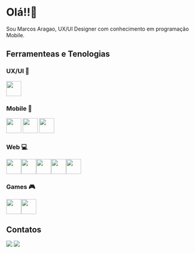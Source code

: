 <h1> Olá!!👋 </h1>

<p>Sou Marcos Aragao, UX/UI Designer com conhecimento em programação Mobile. </p>

<h2>Ferramenteas e Tenologias</h2>

<h3>UX/UI 🎨</h3>
<img loading="lazy" src="https://cdn.jsdelivr.net/gh/devicons/devicon/icons/figma/figma-original.svg" width="40" height="40"/>

<h3>Mobile 📱</h3>
<img loading="lazy" src="https://cdn.jsdelivr.net/gh/devicons/devicon/icons/react/react-original.svg" width="40" height="40"/> <img loading="lazy" src="https://cdn.jsdelivr.net/gh/devicons/devicon/icons/kotlin/kotlin-original.svg" width="40" height="40"/> <img loading="lazy" src="https://cdn.jsdelivr.net/gh/devicons/devicon/icons/flutter/flutter-original.svg" width="40" height="40"/>

<h3>Web 💻</h3>
<img loading="lazy" src="https://cdn.jsdelivr.net/gh/devicons/devicon/icons/html5/html5-original.svg" width="40" height="40"/><img loading="lazy" src="https://cdn.jsdelivr.net/gh/devicons/devicon/icons/css3/css3-original.svg" width="40" height="40"/><img loading="lazy" src="https://cdn.jsdelivr.net/gh/devicons/devicon/icons/javascript/javascript-original.svg" width="40" height="40"/><img loading="lazy" src="https://cdn.jsdelivr.net/gh/devicons/devicon/icons/angular/angular-original.svg" width="40" height="40"/><img loading="lazy" src="https://cdn.jsdelivr.net/gh/devicons/devicon/icons/react/react-original.svg" width="40" height="40"/>
<h3>Games 🎮 </h3>
<img loading="lazy" src="https://cdn.jsdelivr.net/gh/devicons/devicon/icons/unity/unity-original.svg" width="40" height="40"/><img loading="lazy" src="https://cdn.jsdelivr.net/gh/devicons/devicon/icons/csharp/csharp-original.svg" width="40" height="40"/>

<h2>Contatos</h2> 
<div margin-top: 15px;
    display: flex;
    justify-content: space-between;>
                <a href="https://behance.net/marcosaragao" target="_blank"> <img loading="lazy" src="https://img.shields.io/badge/-Behance-ffffff?style=for-the-badge&logo=behance&logoColor=black" target="_blank"></a> 
                <a href="https://www.linkedin.com/in/seu-usuário-linkedln-aqui" target="_blank"><img loading="lazy" src="https://img.shields.io/badge/-LinkedIn-%230077B5?style=for-the-badge&logo=linkedin&logoColor=white" target="_blank"></a>
            </div>
